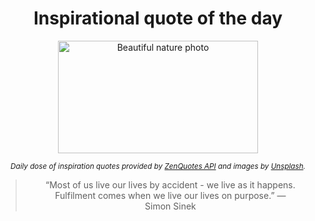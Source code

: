 
<div align="center">

# Inspirational quote of the day

<img src="./data/photo.jpeg" alt="Beautiful nature photo" width="320" height="180">

<sub><i>Daily dose of inspiration quotes provided by [ZenQuotes API](https://zenquotes.io/) and images by [Unsplash](https://unsplash.com/).</i></sub>


<blockquote>&ldquo;Most of us live our lives by accident - we live as it happens. Fulfilment comes when we live our lives on purpose.&rdquo; &mdash; <footer>Simon Sinek</footer></blockquote>

</div>

